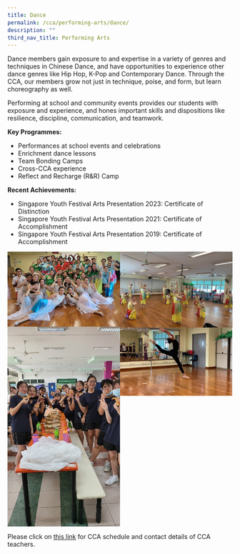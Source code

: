 ```yaml
---
title: Dance
permalink: /cca/performing-arts/dance/
description: ""
third_nav_title: Performing Arts
---
```

Dance members gain exposure to and expertise in a variety of genres and techniques in Chinese Dance, and have opportunities to experience other dance genres like Hip Hop, K-Pop and Contemporary Dance. Through the CCA, our members grow not just in technique, poise, and form, but learn choreography as well.

Performing at school and community events provides our students with exposure and experience, and hones important skills and dispositions like resilience, discipline, communication, and teamwork.

**Key Programmes:**
* Performances at school events and celebrations
* Enrichment dance lessons
* Team Bonding Camps
* Cross-CCA experience
* Reflect and Recharge (R&amp;R) Camp

**Recent Achievements:**
* Singapore Youth Festival Arts Presentation 2023: Certificate of Distinction
* Singapore Youth Festival Arts Presentation 2021: Certificate of Accomplishment
* Singapore Youth Festival Arts Presentation 2019: Certificate of Accomplishment

<img src="/images/dance1.jpg" style="width:50%" align="left">
<img src="/images/dance2.jpg" style="width:50%" align="right">

<br clear="left">

<img src="/images/dance3.jpg" style="width:50%" align="left">
<img src="/images/dance4.png" style="width:50%" align="right">

<br clear="left">

Please click on [this link](https://www.zhonghuasec.moe.edu.sg/cca/schedule/) for CCA schedule and contact details of CCA teachers.